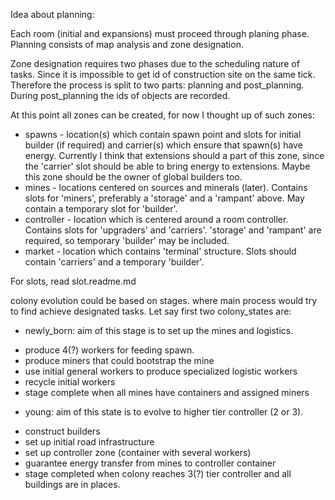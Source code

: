 Idea about planning:

Each room (initial and expansions) must proceed through planing phase.
Planning consists of map analysis and zone designation.

Zone designation requires two phases due to the scheduling nature of tasks.
Since it is impossible to get id of construction site on the same tick.
Therefore the process is split to two parts: planning and post_planning.
During post_planning the ids of objects are recorded.

At this point all zones can be created, for now I thought up of such zones:
 * spawns - location(s) which contain spawn point and slots for initial
   builder (if required) and carrier(s) which ensure that spawn(s) have
   energy. Currently I think that extensions should a part of this zone,
   since the 'carrier' slot should be able to bring energy to extensions.
   Maybe this zone should be the owner of global builders too.
 * mines - locations centered on sources and minerals (later). Contains
   slots for 'miners', preferably a 'storage' and a 'rampant' above.
   May contain a temporary slot for 'builder'.
 * controller - location which is centered around a room controller.
   Contains slots for 'upgraders' and 'carriers'. 'storage' and 'rampant'
   are required, so temporary 'builder' may be included.
 * market - location which contains 'terminal' structure. Slots should
   contain 'carriers' and a temporary 'builder'.

For slots, read slot.readme.md

colony evolution could be based on stages. where main process would try to find
achieve designated tasks. Let say first two colony_states are:

 * newly_born: aim of this stage is to set up the mines and logistics.
  - produce 4(?) workers for feeding spawn.
  - produce miners that could bootstrap the mine
  - use initial general workers to produce specialized logistic workers
  - recycle initial workers
  - stage complete when all mines have containers and assigned miners
 * young: aim of this state is to evolve to higher tier controller (2 or 3).
  - construct builders
  - set up initial road infrastructure
  - set up controller zone (container with several workers)
  - guarantee energy transfer from mines to controller container
  - stage completed when colony reaches 3(?) tier controller and all buildings
    are in places.
